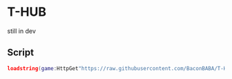 # T-HUB
still in dev

## Script
```lua
loadstring(game:HttpGet"https://raw.githubusercontent.com/BaconBABA/T-HUB/main/Main")()
```
